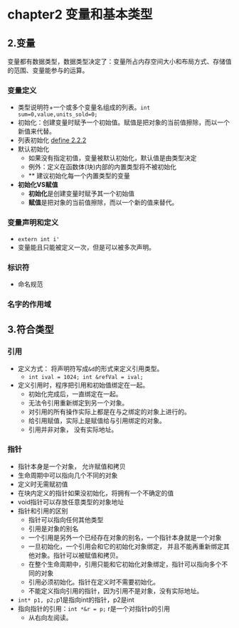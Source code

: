 # chapter2 变量和基本类型

## 2.变量
变量都有数据类型，数据类型决定了：变量所占内存空间大小和布局方式、存储值的范围、变量能参与的运算。

### 变量定义
- 类型说明符+一个或多个变量名组成的列表。`int sum=0,value,units_sold=0;`
- 初始化：创建变量时赋予一个初始值。赋值是把对象的当前值擦除，而以一个新值来代替。
- 列表初始化 [define 2.2.2](../ch2/def2_2_1.cpp)
- 默认初始化
  - 如果没有指定初值，变量被默认初始化，默认值是由类型决定
  - 例外：定义在函数体(块)内部的内置类型将不被初始化
  - ** 建议初始化每一个内置类型的变量
- **初始化VS赋值**
  - **初始化**是创建变量时赋予其一个初始值
  - **赋值**是把对象的当前值擦除，而以一个新的值来替代。


### 变量声明和定义
- `extern int i'`
- 变量能且只能被定义一次，但是可以被多次声明。


### 标识符
- 命名规范

### 名字的作用域


## 3.符合类型

### 引用
- 定义方式： 将声明符写成`&d`的形式来定义引用类型。
  - `int ival = 1024; int &refVal = ival;`
- 定义引用时，程序把引用和初始值绑定在一起。
  - 初始化完成后，一直绑定在一起。
  - 无法令引用重新绑定到另一个对象。
  - 对引用的所有操作实际上都是在与之绑定的对象上进行的。
  - 给引用赋值，实际上是赋值给与引用绑定的对象。
  - 引用并非对象， 没有实际地址。

### 指针
- 指针本身是一个对象， 允许赋值和拷贝
- 生命周期中可以指向几个不同的对象
- 定义时无需赋初值
- 在块内定义的指针如果没初始化，将拥有一个不确定的值
- void指针可以存放任意类型的对象地址
- 指针和引用的区别
  - 指针可以指向任何其他类型
  - 引用是对象的别名
  - 一个引用是另外一个已经存在对象的别名，一个指针本身就是一个对象
  - 一旦初始化，一个引用会和它的初始化对象绑定， 并且不能再重新绑定其他对象。指针可以被赋值和拷贝。
  - 在整个生命周期中，引用只能和它初始化对象绑定，指针可以指向多个不同的对象
  - 引用必须初始化。指针在定义时不需要初始化。
  - 不能定义指向引用的指针，因为引用不是对象，没有实际地址。
- `int* p1, p2;`p1是指向int的指针，p2是int
- 指向指针的引用：`int *&r = p;` r是一个对指针p的引用
  - 从右向左阅读。

